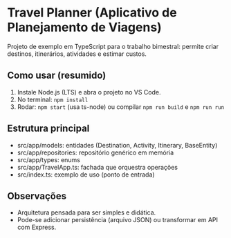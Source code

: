 # Travel Planner (Aplicativo de Planejamento de Viagens)

Projeto de exemplo em TypeScript para o trabalho bimestral: permite criar destinos, itinerários, atividades e estimar custos.

## Como usar (resumido)
1. Instale Node.js (LTS) e abra o projeto no VS Code.
2. No terminal: `npm install`
3. Rodar: `npm start` (usa ts-node) ou compilar `npm run build` e `npm run run`

## Estrutura principal
- src/app/models: entidades (Destination, Activity, Itinerary, BaseEntity)
- src/app/repositories: repositório genérico em memória
- src/app/types: enums
- src/app/TravelApp.ts: fachada que orquestra operações
- src/index.ts: exemplo de uso (ponto de entrada)

## Observações
- Arquitetura pensada para ser simples e didática.
- Pode-se adicionar persistência (arquivo JSON) ou transformar em API com Express.
